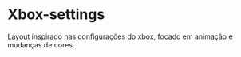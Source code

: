 # Xbox-settings

Layout inspirado nas configurações do xbox, focado em animação e mudanças de cores.
